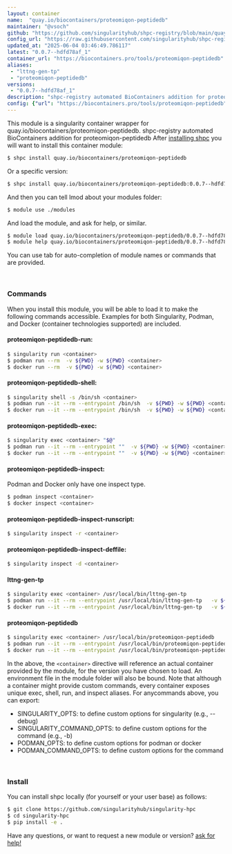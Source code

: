 ```yaml
---
layout: container
name:  "quay.io/biocontainers/proteomiqon-peptidedb"
maintainer: "@vsoch"
github: "https://github.com/singularityhub/shpc-registry/blob/main/quay.io/biocontainers/proteomiqon-peptidedb/container.yaml"
config_url: "https://raw.githubusercontent.com/singularityhub/shpc-registry/main/quay.io/biocontainers/proteomiqon-peptidedb/container.yaml"
updated_at: "2025-06-04 03:46:49.786117"
latest: "0.0.7--hdfd78af_1"
container_url: "https://biocontainers.pro/tools/proteomiqon-peptidedb"
aliases:
 - "lttng-gen-tp"
 - "proteomiqon-peptidedb"
versions:
 - "0.0.7--hdfd78af_1"
description: "shpc-registry automated BioContainers addition for proteomiqon-peptidedb"
config: {"url": "https://biocontainers.pro/tools/proteomiqon-peptidedb", "maintainer": "@vsoch", "description": "shpc-registry automated BioContainers addition for proteomiqon-peptidedb", "latest": {"0.0.7--hdfd78af_1": "sha256:da279ca28078e058e9aa61885a5d7471fa8c051e74fae4f903a9fdce702efe4e"}, "tags": {"0.0.7--hdfd78af_1": "sha256:da279ca28078e058e9aa61885a5d7471fa8c051e74fae4f903a9fdce702efe4e"}, "docker": "quay.io/biocontainers/proteomiqon-peptidedb", "aliases": {"lttng-gen-tp": "/usr/local/bin/lttng-gen-tp", "proteomiqon-peptidedb": "/usr/local/bin/proteomiqon-peptidedb"}}
---
```


This module is a singularity container wrapper for quay.io/biocontainers/proteomiqon-peptidedb.
shpc-registry automated BioContainers addition for proteomiqon-peptidedb
After [installing shpc](#install) you will want to install this container module:


```bash
$ shpc install quay.io/biocontainers/proteomiqon-peptidedb
```

Or a specific version:

```bash
$ shpc install quay.io/biocontainers/proteomiqon-peptidedb:0.0.7--hdfd78af_1
```

And then you can tell lmod about your modules folder:

```bash
$ module use ./modules
```

And load the module, and ask for help, or similar.

```bash
$ module load quay.io/biocontainers/proteomiqon-peptidedb/0.0.7--hdfd78af_1
$ module help quay.io/biocontainers/proteomiqon-peptidedb/0.0.7--hdfd78af_1
```

You can use tab for auto-completion of module names or commands that are provided.

<br>

### Commands

When you install this module, you will be able to load it to make the following commands accessible.
Examples for both Singularity, Podman, and Docker (container technologies supported) are included.

#### proteomiqon-peptidedb-run:

```bash
$ singularity run <container>
$ podman run --rm  -v ${PWD} -w ${PWD} <container>
$ docker run --rm  -v ${PWD} -w ${PWD} <container>
```

#### proteomiqon-peptidedb-shell:

```bash
$ singularity shell -s /bin/sh <container>
$ podman run --it --rm --entrypoint /bin/sh  -v ${PWD} -w ${PWD} <container>
$ docker run --it --rm --entrypoint /bin/sh  -v ${PWD} -w ${PWD} <container>
```

#### proteomiqon-peptidedb-exec:

```bash
$ singularity exec <container> "$@"
$ podman run --it --rm --entrypoint ""  -v ${PWD} -w ${PWD} <container> "$@"
$ docker run --it --rm --entrypoint ""  -v ${PWD} -w ${PWD} <container> "$@"
```

#### proteomiqon-peptidedb-inspect:

Podman and Docker only have one inspect type.

```bash
$ podman inspect <container>
$ docker inspect <container>
```

#### proteomiqon-peptidedb-inspect-runscript:

```bash
$ singularity inspect -r <container>
```

#### proteomiqon-peptidedb-inspect-deffile:

```bash
$ singularity inspect -d <container>
```


#### lttng-gen-tp

```bash
$ singularity exec <container> /usr/local/bin/lttng-gen-tp
$ podman run --it --rm --entrypoint /usr/local/bin/lttng-gen-tp   -v ${PWD} -w ${PWD} <container> -c " $@"
$ docker run --it --rm --entrypoint /usr/local/bin/lttng-gen-tp   -v ${PWD} -w ${PWD} <container> -c " $@"
```


#### proteomiqon-peptidedb

```bash
$ singularity exec <container> /usr/local/bin/proteomiqon-peptidedb
$ podman run --it --rm --entrypoint /usr/local/bin/proteomiqon-peptidedb   -v ${PWD} -w ${PWD} <container> -c " $@"
$ docker run --it --rm --entrypoint /usr/local/bin/proteomiqon-peptidedb   -v ${PWD} -w ${PWD} <container> -c " $@"
```



In the above, the `<container>` directive will reference an actual container provided
by the module, for the version you have chosen to load. An environment file in the
module folder will also be bound. Note that although a container
might provide custom commands, every container exposes unique exec, shell, run, and
inspect aliases. For anycommands above, you can export:

 - SINGULARITY_OPTS: to define custom options for singularity (e.g., --debug)
 - SINGULARITY_COMMAND_OPTS: to define custom options for the command (e.g., -b)
 - PODMAN_OPTS: to define custom options for podman or docker
 - PODMAN_COMMAND_OPTS: to define custom options for the command

<br>

### Install

You can install shpc locally (for yourself or your user base) as follows:

```bash
$ git clone https://github.com/singularityhub/singularity-hpc
$ cd singularity-hpc
$ pip install -e .
```

Have any questions, or want to request a new module or version? [ask for help!](https://github.com/singularityhub/singularity-hpc/issues)